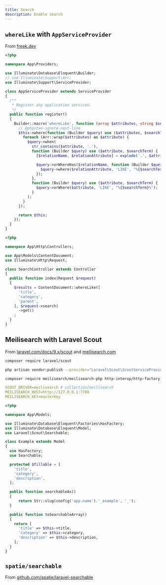```yaml
---
title: Search
description: Enable search
---
```


## `whereLike` with `AppServiceProvider`

From [freek.dev](https://freek.dev/1182-searching-models-using-a-where-like-query-in-laravel)

```php [app/Providers/AppServiceProvider.php]
<?php

namespace App\Providers;

use Illuminate\Database\Eloquent\Builder;
// use Illuminate\Support\Arr;
use Illuminate\Support\ServiceProvider;

class AppServiceProvider extends ServiceProvider
{
  /**
   * Register any application services.
   */
  public function register()
  {
    Builder::macro('whereLike', function (array $attributes, string $searchTerm) {
      // @phpstan-ignore-next-line
      $this->where(function (Builder $query) use ($attributes, $searchTerm) {
        foreach (Arr::wrap($attributes) as $attribute) {
          $query->when(
            str_contains($attribute, '.'),
            function (Builder $query) use ($attribute, $searchTerm) {
              [$relationName, $relationAttribute] = explode('.', $attribute);

              $query->orWhereHas($relationName, function (Builder $query) use ($relationAttribute, $searchTerm) {
                $query->where($relationAttribute, 'LIKE', "%{$searchTerm}%");
              });
            },
            function (Builder $query) use ($attribute, $searchTerm) {
              $query->orWhere($attribute, 'LIKE', "%{$searchTerm}%");
            }
          );
        }
      });

      return $this;
    });
  }
}
```

```php [app/Http/Controllers/SearchController.php]
<?php

namespace App\Http\Controllers;

use App\Models\ContentDocument;
use Illuminate\Http\Request;

class SearchController extends Controller
{
  public function index(Request $request)
  {
    $results = ContentDocument::whereLike([
      'title',
      'category',
      'parent',
    ], $request->search)
      ->get()
    ;
  }
}
```

## Meilisearch with Laravel Scout

From [laravel.com/docs/9.x/scout](https://laravel.com/docs/9.x/scout) and [meilisearch.com](https://www.meilisearch.com)

```bash
composer require laravel/scout
```

```bash
php artisan vendor:publish --provider="Laravel\Scout\ScoutServiceProvider"
```

```bash
composer require meilisearch/meilisearch-php http-interop/http-factory-guzzle
```

```yml [.env]
SCOUT_DRIVER=meilisearch # collection/meilisearch
MEILISEARCH_HOST=http://127.0.0.1:7700
MEILISEARCH_KEY=masterKey
```

```php [app/Models/Example.php]
<?php

namespace App\Models;

use Illuminate\Database\Eloquent\Factories\HasFactory;
use Illuminate\Database\Eloquent\Model;
use Laravel\Scout\Searchable;

class Example extends Model
{
  use HasFactory;
  use Searchable;

  protected $fillable = [
    'title',
    'category',
    'description',
  ];

  public function searchableAs()
  {
      return Str::slug(config('app.name').'_example', '_');
  }

  public function toSearchableArray()
  {
    return [
      'title' => $this->title,
      'category' => $this->category,
      'description' => $this->description,
    ];
  }
}
```

## `spatie/searchable`

From [github.com/spatie/laravel-searchable](https://github.com/spatie/laravel-searchable)
